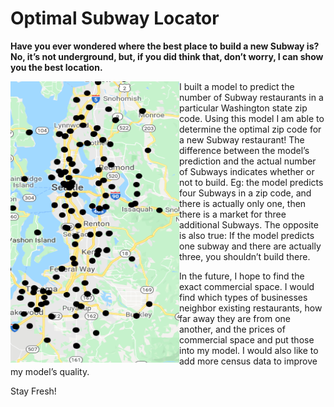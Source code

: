# Optimal Subway Locator

**Have you ever wondered where the best place to build a new Subway is? No, it’s not underground, but, if you did think that, don’t worry, I can show you the best location.**

<img align="left" width="270" height="450" src="subway_readme_picture.png">
<p>I built a model to predict the number of Subway restaurants in a particular Washington state zip code. Using this model I am able to determine the optimal zip code for a new Subway restaurant! The difference between the model’s prediction and the actual number of Subways indicates whether or not to build. Eg: the model predicts four Subways in a zip code, and there is actually only one, then there is a market for three additional Subways. The opposite is also true: If the model predicts one subway and there are actually three, you shouldn’t build there.</p> <p> In the future, I hope to find the exact commercial space. I would find which types of businesses neighbor existing restaurants, how far away they are from one another, and the prices of commercial space and put those into my model. I would also like to add more census data to improve my model’s quality. </p> <p> Stay Fresh!
</p> 
